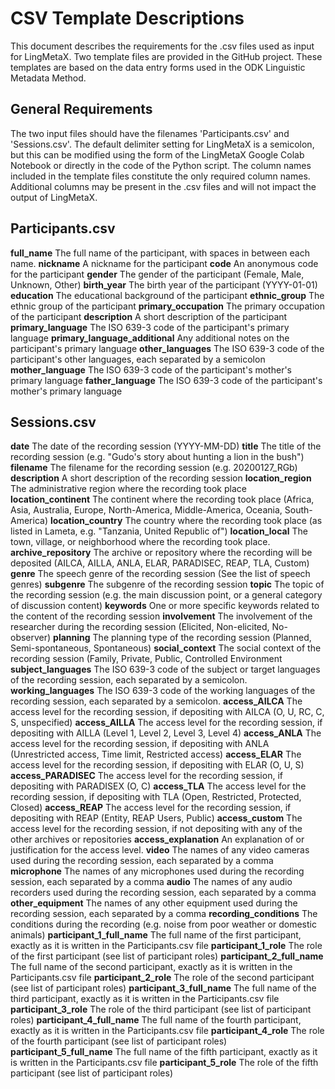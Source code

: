 # CSV Template Descriptions

This document describes the requirements for the .csv files used as input for LingMetaX. Two template files are provided in the GitHub project. These templates are based on the data entry forms used in the ODK Linguistic Metadata Method.

## General Requirements
The two input files should have the filenames 'Participants.csv' and 'Sessions.csv'. The default delimiter setting for LingMetaX is a semicolon, but this can be modified using the form of the LingMetaX Google Colab Notebook or directly in the code of the Python script. The column names included in the template files constitute the only required column names. Additional columns may be present in the .csv files and will not impact the output of LingMetaX.

## Participants.csv
**full_name** The full name of the participant, with spaces in between each name.
**nickname** A nickname for the participant 
**code** An anonymous code for the participant 
**gender** The gender of the participant (Female, Male, Unknown, Other)
**birth_year** The birth year of the participant (YYYY-01-01)
**education** The educational background of the participant
**ethnic_group** The ethnic group of the participant
**primary_occupation** The primary occupation of the participant
**description** A short description of the participant
**primary_language** The ISO 639-3 code of the participant's primary language
**primary_language_additional** Any additional notes on the participant's primary language
**other_languages** The ISO 639-3 code of the participant's other languages, each separated by a semicolon
**mother_language** The ISO 639-3 code of the participant's mother's primary language
**father_language** The ISO 639-3 code of the participant's mother's primary language

## Sessions.csv
**date** The date of the recording session (YYYY-MM-DD)
**title** The title of the recording session (e.g. "Gudo's story about hunting a lion in the bush")
**filename** The filename for the recording session (e.g. 20200127_RGb)
**description** A short description of the recording session
**location_region** The administrative region where the recording took place
**location_continent** The continent where the recording took place (Africa, Asia, Australia, Europe, North-America, Middle-America, Oceania, South-America)
**location_country** The country where the recording took place (as listed in Lameta, e.g. "Tanzania, United Republic of")
**location_local** The town, village, or neighborhood where the recording took place.
**archive_repository** The archive or repository where the recording will be deposited (AILCA, AILLA, ANLA, ELAR, PARADISEC, REAP, TLA, Custom)
**genre** The speech genre of the recording session (See the list of speech genres)
**subgenre** The subgenre of the recording session
**topic** The topic of the recording session (e.g. the main discussion point, or a general category of discussion content)
**keywords** One or more specific keywords related to the content of the recording session
**involvement** The involvement of the researcher during the recording session (Elicited, Non-elicited, No-observer)
**planning** The planning type of the recording session (Planned, Semi-spontaneous, Spontaneous)
**social_context** The social context of the recording session (Family, Private, Public, Controlled Environment
**subject_languages** The ISO 639-3 code of the subject or target languages of the recording session, each separated by a semicolon.
**working_languages** The ISO 639-3 code of the working languages of the recording session, each separated by a semicolon.
**access_AILCA** The access level for the recording session, if depositing with AILCA (O, U, RC, C, S, unspecified)
**access_AILLA** The access level for the recording session, if depositing with AILLA (Level 1, Level 2, Level 3, Level 4)
**access_ANLA** The access level for the recording session, if depositing with ANLA (Unrestricted access, Time limit, Restricted access)
**access_ELAR** The access level for the recording session, if depositing with ELAR (O, U, S)
**access_PARADISEC** The access level for the recording session, if depositing with PARADISEX (O, C)
**access_TLA** The access level for the recording session, if depositing with TLA (Open, Restricted, Protected, Closed)
**access_REAP** The access level for the recording session, if depositing with REAP (Entity, REAP Users, Public)
**access_custom** The access level for the recording session, if not depositing with any of the other archives or repositories
**access_explanation** An explanation of or justification for the access level.
**video** The names of any video cameras used during the recording session, each separated by a comma
**microphone** The names of any microphones used during the recording session, each separated by a comma
**audio** The names of any audio recorders used during the recording session, each separated by a comma
**other_equipment** The names of any other equipment used during the recording session, each separated by a comma
**recording_conditions** The conditions during the recording (e.g. noise from poor weather or domestic animals)
**participant_1_full_name** The full name of the first participant, exactly as it is written in the Participants.csv file
**participant_1_role** The role of the first participant (see list of participant roles)
**participant_2_full_name** The full name of the second participant, exactly as it is written in the Participants.csv file
**participant_2_role** The role of the second participant (see list of participant roles)
**participant_3_full_name** The full name of the third participant, exactly as it is written in the Participants.csv file
**participant_3_role** The role of the third participant (see list of participant roles)
**participant_4_full_name** The full name of the fourth participant, exactly as it is written in the Participants.csv file
**participant_4_role** The role of the fourth participant (see list of participant roles)
**participant_5_full_name** The full name of the fifth participant, exactly as it is written in the Participants.csv file
**participant_5_role** The role of the fifth participant (see list of participant roles)
